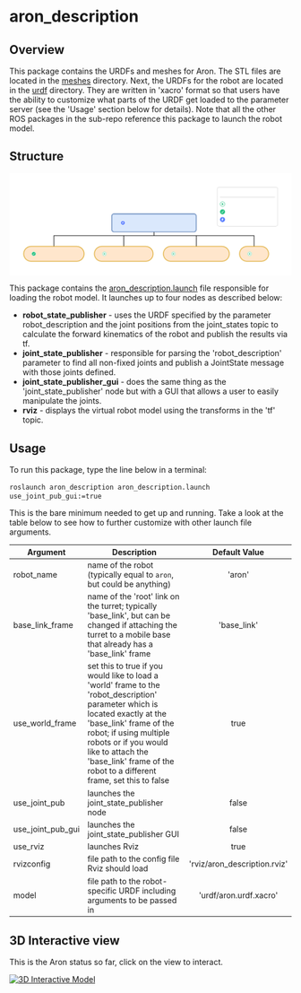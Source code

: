# aron_description

## Overview
This package contains the URDFs and meshes for Aron. The STL files are located in the [meshes](meshes/) directory. Next, the URDFs for the robot are located in the [urdf](urdf/) directory. They are written in 'xacro' format so that users have the ability to customize what parts of the URDF get loaded to the parameter server (see the 'Usage' section below for details). Note that all the other ROS packages in the sub-repo reference this package to launch the robot model.

## Structure

<img align="center" src="https://github.com/andreagavazzi/aron_description/blob/main/aron_description.svg"/>

This package contains the [aron_description.launch](launch/aron_description.launch) file responsible for loading the robot model. It launches up to four nodes as described below:
- **robot_state_publisher** - uses the URDF specified by the parameter robot_description and the joint positions from the joint_states topic to calculate the forward kinematics of the robot and publish the results via tf.
- **joint_state_publisher** - responsible for parsing the 'robot_description' parameter to find all non-fixed joints and publish a JointState message with those joints defined.
- **joint_state_publisher_gui** - does the same thing as the 'joint_state_publisher' node but with a GUI that allows a user to easily manipulate the joints.
- **rviz** - displays the virtual robot model using the transforms in the 'tf' topic.

## Usage
To run this package, type the line below in a terminal:
```
roslaunch aron_description aron_description.launch use_joint_pub_gui:=true
```
This is the bare minimum needed to get up and running. Take a look at the table below to see how to further customize with other launch file arguments.

| Argument | Description | Default Value |
| -------- | ----------- | :-----------: |
| robot_name | name of the robot (typically equal to `aron`, but could be anything) | 'aron' |
| base_link_frame | name of the 'root' link on the turret; typically 'base_link', but can be changed if attaching the turret to a mobile base that already has a 'base_link' frame| 'base_link' |
| use_world_frame | set this to true if you would like to load a 'world' frame to the 'robot_description' parameter which is located exactly at the 'base_link' frame of the robot; if using multiple robots or if you would like to attach the 'base_link' frame of the robot to a different frame, set this to false | true |  
| use_joint_pub | launches the joint_state_publisher node | false |
| use_joint_pub_gui | launches the joint_state_publisher GUI | false |
| use_rviz | launches Rviz | true |
| rvizconfig | file path to the config file Rviz should load | 'rviz/aron_description.rviz' |
| model | file path to the robot-specific URDF including arguments to be passed in | 'urdf/aron.urdf.xacro' |

## 3D Interactive view
This is the Aron status so far, click on the view to interact.  

[![3D Interactive Model](https://github.com/andreagavazzi/aron_robot/blob/main/pics/Aron3d.png)](https://collaborate.shapr3d.com/v/N6kiM8O_q4no-M4yc836B)
